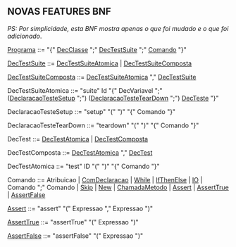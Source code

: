 ## NOVAS FEATURES BNF
_PS: Por simplicidade, esta BNF mostra apenas o que foi mudado e o que foi adicionado_.

[Programa](https://github.com/vitormf/PLP/blob/oo1-unit-test/Objetos1/src/loo1/plp/orientadaObjetos1/Programa.java) ::= "{" [DecClasse](https://github.com/vitormf/PLP/blob/oo1-unit-test/Objetos1/src/loo1/plp/orientadaObjetos1/declaracao/classe/DecClasse.java) ";" [DecTestSuite](https://github.com/vitormf/PLP/blob/oo1-unit-test/Objetos1/src/loo1/plp/orientadaObjetos1/declaracao/classe/DecTesteSuite.java) ";" [Comando](https://github.com/vitormf/PLP/blob/oo1-unit-test/Objetos1/src/loo1/plp/orientadaObjetos1/comando/Comando.java) "}"

[DecTestSuite](https://github.com/vitormf/PLP/blob/oo1-unit-test/Objetos1/src/loo1/plp/orientadaObjetos1/declaracao/classe/DecTesteSuite.java) ::= [DecTestSuiteAtomica](https://github.com/vitormf/PLP/blob/oo1-unit-test/Objetos1/src/loo1/plp/orientadaObjetos1/declaracao/classe/DecTesteSuiteSimples.java) | [DecTestSuiteComposta](https://github.com/vitormf/PLP/blob/oo1-unit-test/Objetos1/src/loo1/plp/orientadaObjetos1/declaracao/classe/DecTesteSuiteComposta.java)

[DecTestSuiteComposta](https://github.com/vitormf/PLP/blob/oo1-unit-test/Objetos1/src/loo1/plp/orientadaObjetos1/declaracao/classe/DecTesteSuiteComposta.java) ::= [DecTestSuiteAtomica](https://github.com/vitormf/PLP/blob/oo1-unit-test/Objetos1/src/loo1/plp/orientadaObjetos1/declaracao/classe/DecTesteSuiteSimples.java) "," [DecTestSuite](https://github.com/vitormf/PLP/blob/oo1-unit-test/Objetos1/src/loo1/plp/orientadaObjetos1/declaracao/classe/DecTesteSuite.java)

DecTestSuiteAtomica ::= "suite" Id "{" DecVariavel ";" ([DeclaracaoTesteSetup](https://github.com/vitormf/PLP/blob/oo1-unit-test/Objetos1/src/loo1/plp/orientadaObjetos1/declaracao/procedimento/DecTesteSetup.java) ";") ([DeclaracaoTesteTearDown](https://github.com/vitormf/PLP/blob/oo1-unit-test/Objetos1/src/loo1/plp/orientadaObjetos1/declaracao/procedimento/DecTesteTearDown.java) ";") [DecTeste](https://github.com/vitormf/PLP/blob/oo1-unit-test/Objetos1/src/loo1/plp/orientadaObjetos1/declaracao/procedimento/DecTeste.java) "}"

DeclaracaoTesteSetup ::= "setup" "(" ")" "{" Comando "}"

DeclaracaoTesteTearDown ::= "teardown" "(" ")" "{" Comando "}"

DecTest ::= [DecTestAtomica](https://github.com/vitormf/PLP/blob/oo1-unit-test/Objetos1/src/loo1/plp/orientadaObjetos1/declaracao/procedimento/DecTesteSimples.java) | [DecTestComposta](https://github.com/vitormf/PLP/blob/oo1-unit-test/Objetos1/src/loo1/plp/orientadaObjetos1/declaracao/procedimento/DecTesteComposta.java)

DecTestComposta ::= [DecTestAtomica](https://github.com/vitormf/PLP/blob/oo1-unit-test/Objetos1/src/loo1/plp/orientadaObjetos1/declaracao/procedimento/DecTesteSimples.java) "," [DecTest](https://github.com/vitormf/PLP/blob/oo1-unit-test/Objetos1/src/loo1/plp/orientadaObjetos1/declaracao/procedimento/DecTeste.java)

DecTestAtomica ::= "test" ID "(" ")" "{" Comando "}"

Comando ::= Atribuicao
            | [ComDeclaracao](https://github.com/vitormf/PLP/blob/oo1-unit-test/Objetos1/src/loo1/plp/orientadaObjetos1/comando/ComDeclaracao.java)
            | [While](https://github.com/vitormf/PLP/blob/oo1-unit-test/Objetos1/src/loo1/plp/orientadaObjetos1/comando/While.java)
            | [IfThenElse](https://github.com/vitormf/PLP/blob/oo1-unit-test/Objetos1/src/loo1/plp/orientadaObjetos1/comando/IfThenElse.java)
            | [IO](https://github.com/vitormf/PLP/blob/oo1-unit-test/Objetos1/src/loo1/plp/orientadaObjetos1/comando/IO.java)
            | Comando ";" Comando
            | [Skip](https://github.com/vitormf/PLP/blob/oo1-unit-test/Objetos1/src/loo1/plp/orientadaObjetos1/comando/Skip.java)
            | [New](https://github.com/vitormf/PLP/blob/oo1-unit-test/Objetos1/src/loo1/plp/orientadaObjetos1/comando/New.java)
            | [ChamadaMetodo](https://github.com/vitormf/PLP/blob/oo1-unit-test/Objetos1/src/loo1/plp/orientadaObjetos1/comando/ChamadaMetodo.java)
            | [Assert](https://github.com/vitormf/PLP/blob/oo1-unit-test/Objetos1/src/loo1/plp/orientadaObjetos1/comando/ChamadaAssert.java)
            | [AssertTrue](https://github.com/vitormf/PLP/blob/oo1-unit-test/Objetos1/src/loo1/plp/orientadaObjetos1/comando/ChamadaAssertTrue.java)
            | [AssertFalse](https://github.com/vitormf/PLP/blob/oo1-unit-test/Objetos1/src/loo1/plp/orientadaObjetos1/comando/ChamadaAssertFalse.java)

[Assert](https://github.com/vitormf/PLP/blob/oo1-unit-test/Objetos1/src/loo1/plp/orientadaObjetos1/comando/ChamadaAssert.java) ::=  "assert" "(" Expressao "," Expressao ")"

[AssertTrue](https://github.com/vitormf/PLP/blob/oo1-unit-test/Objetos1/src/loo1/plp/orientadaObjetos1/comando/ChamadaAssertTrue.java) ::=  "assertTrue" "(" Expressao ")"

[AssertFalse](https://github.com/vitormf/PLP/blob/oo1-unit-test/Objetos1/src/loo1/plp/orientadaObjetos1/comando/ChamadaAssertFalse.java) ::=  "assertFalse" "(" Expressao ")"

